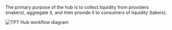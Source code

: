 The primary purpose of the hub is to collect liquidity from providers (makers), aggregate it, and then provide it to consumers of liquidity (takers).

![TPT Hub workflow diagram](/images/tpt_hub_workflow_diagram.png)
